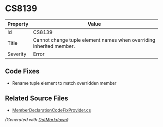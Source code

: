 # CS8139

| Property | Value                                                                |
| -------- | -------------------------------------------------------------------- |
| Id       | CS8139                                                               |
| Title    | Cannot change tuple element names when overriding inherited member\. |
| Severity | Error                                                                |

## Code Fixes

* Rename tuple element to match overridden member

## Related Source Files

* [MemberDeclarationCodeFixProvider.cs](../../src/CodeFixes/CSharp/CodeFixes/MemberDeclarationCodeFixProvider.cs)

*\(Generated with [DotMarkdown](http://github.com/JosefPihrt/DotMarkdown)\)*